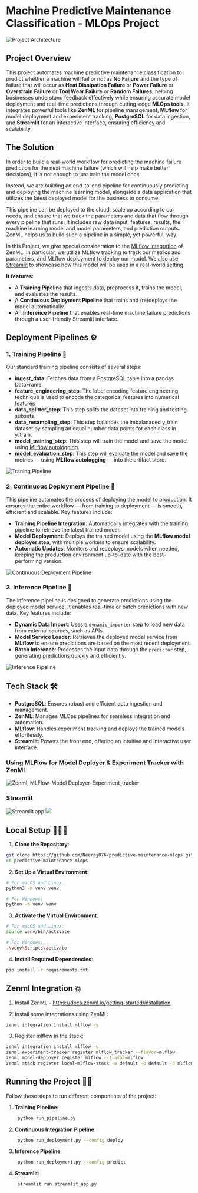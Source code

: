 # Machine Predictive Maintenance Classification - MLOps Project

![Project Architecture](_assets/architecture.gif)

## Project Overview 
This project automates machine predictive maintenance classification to predict whether a machine will fail or not as **No Failure** and the type of failure that will occur as **Heat Dissipation Failure** or **Power Failure** or **Overstrain Failure** or **Tool Wear Failure** or **Random Failures**, helping businesses understand feedback effectively while ensuring accurate model deployment and real-time predictions through cutting-edge **MLOps tools**. It integrates powerful tools like **ZenML** for pipeline management, **MLflow** for model deployment and experiment tracking, **PostgreSQL** for data ingestion, and **Streamlit** for an interactive interface, ensuring efficiency and scalability.

## The Solution

In order to build a real-world workflow for predicting the machine failure prediction for the next machine failure (which will help make better decisions), it is not enough to just train the model once.

Instead, we are building an end-to-end pipeline for continuously predicting and deploying the machine learning model, alongside a data application that utilizes the latest deployed model for the business to consume.

This pipeline can be deployed to the cloud, scale up according to our needs, and ensure that we track the parameters and data that flow through every pipeline that runs. It includes raw data input, features, results, the machine learning model and model parameters, and prediction outputs. ZenML helps us to build such a pipeline in a simple, yet powerful, way.

In this Project, we give special consideration to the [MLflow integration](https://github.com/zenml-io/zenml/tree/main/examples) of ZenML. In particular, we utilize MLflow tracking to track our metrics and parameters, and MLflow deployment to deploy our model. We also use [Streamlit](https://streamlit.io/) to showcase how this model will be used in a real-world setting

**It features:**

- A **Training Pipeline** that ingests data, preprocess it, trains the model, and evaluates the results.
- A **Continuous Deployment Pipeline** that trains and (re)deploys the model automatically.
- An **Inference Pipeline** that enables real-time machine failure predictions through a user-friendly Streamlit interface.

## Deployment Pipelines ⚙

### 1. **Training Pipeline** 🚂
Our standard training pipeline consists of several steps:

- **ingest_data**: Fetches data from a PostgreSQL table into a pandas DataFrame.
- **feature_engineering_step**: The label encoding feature engineering technique is used to encode the categorical features into numerical features
- **data_splitter_step**: This step splits the dataset into training and testing subsets.
- **data_resampling_step**: This step balances the imbalanaced y_train dataset by sampling an equal number data points for each class in y_train.
- **model_training_step**: This step will train the model and save the model using [MLflow autologging](https://www.mlflow.org/docs/latest/tracking.html).
- **model_evaluation_step**: This step will evaluate the model and save the metrics — using **MLflow autologging** — into the artifact store.

![Traning Pipeline](_assets/training_pipeline.png)

### 2. **Continuous Deployment Pipeline** 🔄
This pipeline automates the process of deploying the model to production. It ensures the entire workflow — from training to deployment — is smooth, efficient and scalable. Key features include:

- **Training Pipeline Integration**: Automatically integrates with the training pipeline to retrieve the latest trained model.  
- **Model Deployment**: Deploys the trained model using the **MLflow model deployer step**, with multiple workers to ensure scalability.  
- **Automatic Updates**: Monitors and redeploys models when needed, keeping the production environment up-to-date with the best-performing version.

![Continuous Deployment Pipeline](_assets/continuous_deployment_pipeline.png)


### 3. **Inference Pipeline** 🧠

The inference pipeline is designed to generate predictions using the deployed model service. It enables real-time or batch predictions with new data. Key features include:

- **Dynamic Data Import**: Uses a `dynamic_importer` step to load new data from external sources, such as APIs.  
- **Model Service Loader**: Retrieves the deployed model service from **MLflow** to ensure predictions are based on the most recent deployment.  
- **Batch Inference**: Processes the input data through the `predictor` step, generating predictions quickly and efficiently.  

![Inference Pipeline](_assets/inference_pipeline.png)


## Tech Stack 🛠️
- **PostgreSQL**: Ensures robust and efficient data ingestion and management.
- **ZenML**: Manages MLOps pipelines for seamless integration and automation.
- **MLflow**: Handles experiment tracking and deploys the trained models effortlessly.
- **Streamlit**: Powers the front end, offering an intuitive and interactive user interface.

### Using MLFlow for Model Deployer & Experiment Tracker with ZenML
![Zenml, MLFlow-Model Deployer-Experiment_tracker](_assets/mlflow.png)

### Streamlit
![Streamlit app](_assets/streamlit1.png)
![](_assets/streamlit.png)

## Local Setup 👨🏼‍💻
1. **Clone the Repository**:
```bash
git clone https://github.com/Neeraj876/predictive-maintenance-mlops.git
cd predictive-maintenance-mlops
```

2. **Set Up a Virtual Environment**:
```bash
# For macOS and Linux:
python3 -m venv venv

# For Windows:
python -m venv venv
```

3. **Activate the Virtual Environment**:
```bash
# For macOS and Linux:
source venv/bin/activate

# For Windows:
.\venv\Scripts\activate
```

4. **Install Required Dependencies**:
```bash
pip install -r requirements.txt
```

## Zenml Integration 💥
1. Install ZenML - https://docs.zenml.io/getting-started/installation 

2. Install some integrations using ZenML:
```bash
zenml integration install mlflow -y
```

3. Register mlflow in the stack:
```bash
zenml integration install mlflow -y
zenml experiment-tracker register mlflow_tracker --flavor=mlflow
zenml model-deployer register mlflow --flavor=mlflow
zenml stack register local-mlflow-stack -a default -o default -d mlflow -e mlflow_tracker --set
```

## Running the Project 🏃‍➡️

Follow these steps to run different components of the project:

1. **Training Pipeline**:
   
   ```bash
    python run_pipeline.py
    ```

2. **Continuous Integration Pipeline**:

   ```bash
    python run_deployment.py --config deploy
    ```

3. **Inference Pipeline**:

   ```bash
    python run_deployment.py --config predict
    ```

4. **Streamlit**:

   ```bash
    streamlit run streamlit_app.py
    ``` 
